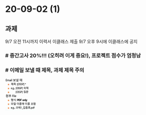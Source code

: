 # 20-09-02 (1)

## **과제**
9/7 오전 11시까지 이력서 이클래스 제출
9/7 오후 9시에 이클래스에 공지


### # 중간고사 20%!!! (오히려 이게 중요!), 프로젝트 점수가 엄청남

### # 이메일 보낼 때 제목, 과제 제목 주의
![](2020-09-02-13-14-49.png)
